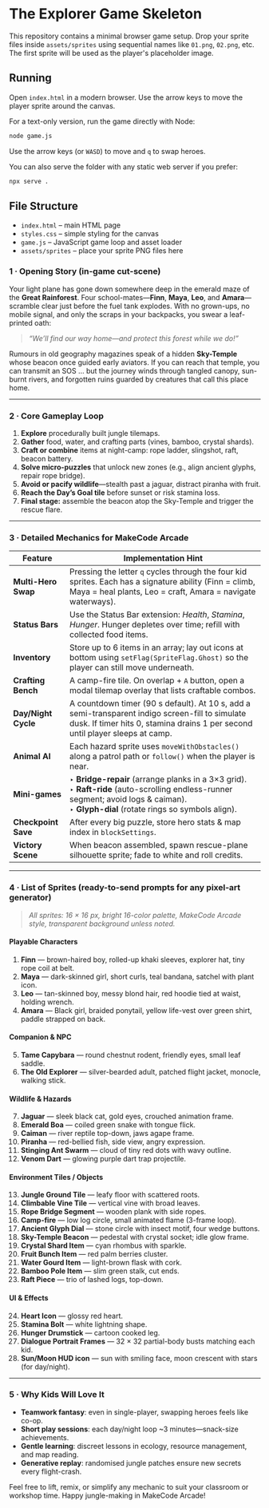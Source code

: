 # The Explorer Game Skeleton

This repository contains a minimal browser game setup. Drop your sprite
files inside `assets/sprites` using sequential names like `01.png`,
`02.png`, etc. The first sprite will be used as the player's placeholder
image.

## Running

Open `index.html` in a modern browser. Use the arrow keys to move the
player sprite around the canvas.

For a text-only version, run the game directly with Node:

```bash
node game.js
```

Use the arrow keys (or `WASD`) to move and `q` to swap heroes.

You can also serve the folder with any static web server if you prefer:

```bash
npx serve .
```

## File Structure

- `index.html` – main HTML page
- `styles.css` – simple styling for the canvas
- `game.js` – JavaScript game loop and asset loader
- `assets/sprites` – place your sprite PNG files here

### 1 · Opening Story (in-game cut-scene)

Your light plane has gone down somewhere deep in the emerald maze of the **Great Rainforest**.
Four school-mates—**Finn**, **Maya**, **Leo**, and **Amara**—scramble clear just before the fuel tank explodes.
With no grown-ups, no mobile signal, and only the scraps in your backpacks, you swear a leaf-printed oath:

> *“We’ll find our way home—and protect this forest while we do!”*

Rumours in old geography magazines speak of a hidden **Sky-Temple** whose beacon once guided early aviators.
If you can reach that temple, you can transmit an SOS … but the journey winds through tangled canopy, sun-burnt rivers, and forgotten ruins guarded by creatures that call this place home.

---

### 2 · Core Gameplay Loop

1. **Explore** procedurally built jungle tilemaps.
2. **Gather** food, water, and crafting parts (vines, bamboo, crystal shards).
3. **Craft or combine** items at night-camp: rope ladder, slingshot, raft, beacon battery.
4. **Solve micro-puzzles** that unlock new zones (e.g., align ancient glyphs, repair rope bridge).
5. **Avoid or pacify wildlife**—stealth past a jaguar, distract piranha with fruit.
6. **Reach the Day’s Goal tile** before sunset or risk stamina loss.
7. **Final stage:** assemble the beacon atop the Sky-Temple and trigger the rescue flare.

---

### 3 · Detailed Mechanics for MakeCode Arcade

| Feature             | Implementation Hint                                                                                                                                                                       |
| ------------------- | ----------------------------------------------------------------------------------------------------------------------------------------------------------------------------------------- |
| **Multi-Hero Swap** | Pressing the letter `q` cycles through the four kid sprites. Each has a signature ability (Finn = climb, Maya = heal plants, Leo = craft, Amara = navigate waterways).                   |
| **Status Bars**     | Use the Status Bar extension: *Health*, *Stamina*, *Hunger*. Hunger depletes over time; refill with collected food items.                                                                 |
| **Inventory**       | Store up to 6 items in an array; lay out icons at bottom using `setFlag(SpriteFlag.Ghost)` so the player can still move underneath.                                                       |
| **Crafting Bench**  | A camp-fire tile. On overlap + `A` button, open a modal tilemap overlay that lists craftable combos.                                                                                      |
| **Day/Night Cycle** | A countdown timer (90 s default). At 10 s, add a semi-transparent indigo screen-fill to simulate dusk. If timer hits 0, stamina drains 1 per second until player sleeps at camp.          |
| **Animal AI**       | Each hazard sprite uses `moveWithObstacles()` along a patrol path or `follow()` when the player is near.                                                                                  |
| **Mini-games**      | ‣ **Bridge-repair** (arrange planks in a 3×3 grid).<br>‣ **Raft-ride** (auto-scrolling endless-runner segment; avoid logs & caiman).<br>‣ **Glyph-dial** (rotate rings so symbols align). |
| **Checkpoint Save** | After every big puzzle, store hero stats & map index in `blockSettings`.                                                                                                                  |
| **Victory Scene**   | When beacon assembled, spawn rescue-plane silhouette sprite; fade to white and roll credits.                                                                                              |

---

### 4 · List of Sprites (ready-to-send prompts for any pixel-art generator)

> *All sprites: 16 × 16 px, bright 16-color palette, MakeCode Arcade style, transparent background unless noted.*

#### **Playable Characters**

1. **Finn** — brown-haired boy, rolled-up khaki sleeves, explorer hat, tiny rope coil at belt.
2. **Maya** — dark-skinned girl, short curls, teal bandana, satchel with plant icon.
3. **Leo** — tan-skinned boy, messy blond hair, red hoodie tied at waist, holding wrench.
4. **Amara** — Black girl, braided ponytail, yellow life-vest over green shirt, paddle strapped on back.

#### **Companion & NPC**

5. **Tame Capybara** — round chestnut rodent, friendly eyes, small leaf saddle.
6. **The Old Explorer** — silver-bearded adult, patched flight jacket, monocle, walking stick.

#### **Wildlife & Hazards**

7. **Jaguar** — sleek black cat, gold eyes, crouched animation frame.
8. **Emerald Boa** — coiled green snake with tongue flick.
9. **Caiman** — river reptile top-down, jaws agape frame.
10. **Piranha** — red-bellied fish, side view, angry expression.
11. **Stinging Ant Swarm** — cloud of tiny red dots with wavy outline.
12. **Venom Dart** — glowing purple dart trap projectile.

#### **Environment Tiles / Objects**

13. **Jungle Ground Tile** — leafy floor with scattered roots.
14. **Climbable Vine Tile** — vertical vine with broad leaves.
15. **Rope Bridge Segment** — wooden plank with side ropes.
16. **Camp-fire** — low log circle, small animated flame (3-frame loop).
17. **Ancient Glyph Dial** — stone circle with insect motif, four wedge buttons.
18. **Sky-Temple Beacon** — pedestal with crystal socket; idle glow frame.
19. **Crystal Shard Item** — cyan rhombus with sparkle.
20. **Fruit Bunch Item** — red palm berries cluster.
21. **Water Gourd Item** — light-brown flask with cork.
22. **Bamboo Pole Item** — slim green stalk, cut ends.
23. **Raft Piece** — trio of lashed logs, top-down.

#### **UI & Effects**

24. **Heart Icon** — glossy red heart.
25. **Stamina Bolt** — white lightning shape.
26. **Hunger Drumstick** — cartoon cooked leg.
27. **Dialogue Portrait Frames** — 32 × 32 partial-body busts matching each kid.
28. **Sun/Moon HUD icon** — sun with smiling face, moon crescent with stars (for day/night).

---

### 5 · Why Kids Will Love It

* **Teamwork fantasy**: even in single-player, swapping heroes feels like co-op.
* **Short play sessions**: each day/night loop \~3 minutes—snack-size achievements.
* **Gentle learning**: discreet lessons in ecology, resource management, and map reading.
* **Generative replay**: randomised jungle patches ensure new secrets every flight-crash.

Feel free to lift, remix, or simplify any mechanic to suit your classroom or workshop time. Happy jungle-making in MakeCode Arcade!

